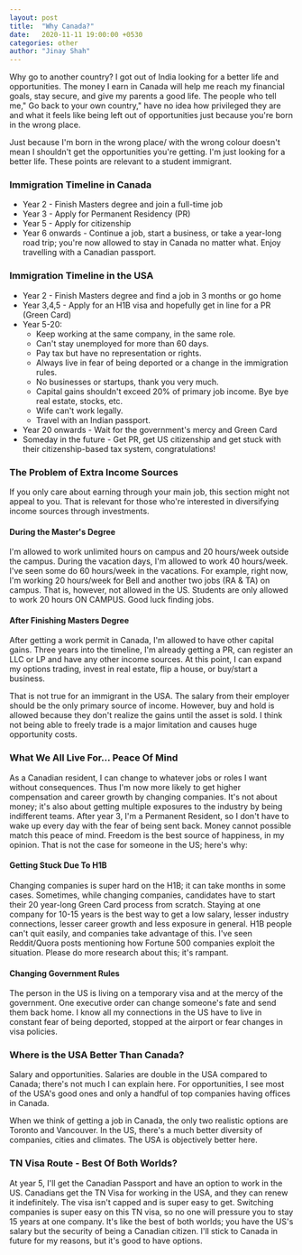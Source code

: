 ```yaml
---
layout: post
title:  "Why Canada?"
date:   2020-11-11 19:00:00 +0530
categories: other
author: "Jinay Shah"
---
```

Why go to another country? 
I got out of India looking for a better life and opportunities. The money I earn in Canada will help me reach my financial goals, stay secure, and give my parents a good life. The people who tell me," Go back to your own country," have no idea how privileged they are and what it feels like being left out of opportunities just because you're born in the wrong place.

Just because I'm born in the wrong place/ with the wrong colour doesn't mean I shouldn't get the opportunities you're getting. I'm just looking for a better life. These points are relevant to a student immigrant.

### Immigration Timeline in Canada
- Year 2 - Finish Masters degree and join a full-time job
- Year 3 - Apply for Permanent Residency (PR)
- Year 5 - Apply for citizenship
- Year 6 onwards - Continue a job, start a business, or take a year-long road trip; you're now allowed to stay in Canada no matter what. Enjoy travelling with a Canadian passport.

### Immigration Timeline in the USA
- Year 2 - Finish Masters degree and find a job in 3 months or go home
- Year 3,4,5 - Apply for an H1B visa and hopefully get in line for a PR (Green Card)
- Year 5-20:
   -  Keep working at the same company, in the same role.
   - Can't stay unemployed for more than 60 days.
   - Pay tax but have no representation or rights.
   - Always live in fear of being deported or a change in the immigration rules. 
   - No businesses or startups, thank you very much.
   - Capital gains shouldn't exceed 20% of primary job income. Bye bye real estate, stocks, etc. 
   - Wife can't work legally.
   - Travel with an Indian passport.
- Year 20 onwards - Wait for the government's mercy and Green Card
- Someday in the future - Get PR, get US citizenship and get stuck with their citizenship-based tax system, congratulations!

### The Problem of Extra Income Sources
If you only care about earning through your main job, this section might not appeal to you. That is relevant for those who're interested in diversifying income sources through investments.

#### During the Master's Degree
I'm allowed to work unlimited hours on campus and 20 hours/week outside the campus. During the vacation days, I'm allowed to work 40 hours/week. I've seen some do 60 hours/week in the vacations. For example, right now, I'm working 20 hours/week for Bell and another two jobs (RA & TA) on campus. That is, however, not allowed in the US. Students are only allowed to work 20 hours ON CAMPUS. Good luck finding jobs.

#### After Finishing Masters Degree
After getting a work permit in Canada, I'm allowed to have other capital gains.  Three years into the timeline, I'm already getting a PR, can register an LLC or LP and have any other income sources. At this point, I can expand my options trading, invest in real estate, flip a house, or buy/start a business.

That is not true for an immigrant in the USA. The salary from their employer should be the only primary source of income. However, buy and hold is allowed because they don't realize the gains until the asset is sold. I think not being able to freely trade is a major limitation and causes huge opportunity costs.

### What We All Live For… Peace Of Mind

As a Canadian resident, I can change to whatever jobs or roles I want without consequences. Thus I'm now more likely to get higher compensation and career growth by changing companies. It's not about money; it's also about getting multiple exposures to the industry by being indifferent teams. After year 3, I'm a Permanent Resident, so I don't have to wake up every day with the fear of being sent back. Money cannot possible match this peace of mind. Freedom is the best source of happiness, in my opinion. That is not the case for someone in the US; here's why:

#### Getting Stuck Due To H1B
Changing companies is super hard on the H1B; it can take months in some cases. Sometimes, while changing companies, candidates have to start their 20 year-long Green Card process from scratch. Staying at one company for 10-15 years is the best way to get a low salary, lesser industry connections, lesser career growth and less exposure in general. H1B people can't quit easily, and companies take advantage of this. I've seen Reddit/Quora posts mentioning how Fortune 500 companies exploit the situation. Please do more research about this; it's rampant.

#### Changing Government Rules
The person in the US is living on a temporary visa and at the mercy of the government. One executive order can change someone's fate and send them back home. I know all my connections in the US have to live in constant fear of being deported, stopped at the airport or fear changes in  visa policies.

### Where is the USA Better Than Canada?
Salary and opportunities. Salaries are double in the USA compared to Canada; there's not much I can explain here. For opportunities, I see most of the USA's good ones and only a handful of top companies having offices in Canada. 

When we think of getting a job in Canada, the only two realistic options are Toronto and Vancouver. In the US, there's a much better diversity of companies, cities and climates. The USA is objectively better here. 

### TN Visa Route - Best Of Both Worlds?
At year 5, I'll get the Canadian Passport and have an option to work in the US. Canadians get the TN Visa for working in the USA, and they can renew it indefinitely. The visa isn't capped and is super easy to get. Switching companies is super easy on this TN visa, so no one will pressure you to stay 15 years at one company. It's like the best of both worlds; you have the US's salary but the security of being a Canadian citizen. I'll stick to Canada in future for my reasons, but it's good to have options.
